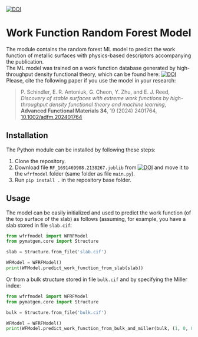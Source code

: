 [![DOI](https://zenodo.org/badge/DOI/10.5281/zenodo.10449568.svg)](https://zenodo.org/doi/10.5281/zenodo.10449568)

# Work Function Random Forest Model

The module contains the random forest ML model to predict the work function of metallic surfaces 
with physics-based descriptors accompanying the publication.<br>
The ML model was trained on a work function database generated by high-throughput density 
functional theory, which can be found here: [![DOI](https://zenodo.org/badge/DOI/10.5281/zenodo.10381505.svg)](https://zenodo.org/doi/10.5281/zenodo.10381505) <br>
Please, cite the following paper if you use the model in your research:
> P. Schindler, E. R. Antoniuk, G. Cheon, Y. Zhu, and E. J. Reed,
> *Discovery of stable surfaces with extreme work functions by 
> high-throughput density functional theory and machine learning*, 
> **Advanced Functional Materials 34**, 19 (2024) 2401764, 
> [10.1002/adfm.202401764](https://doi.org/10.1002/adfm.202401764)


## Installation

The Python module can be installed by following these steps: 
1. Clone the repository.
2. Download file `RF_1691469908.2138267.joblib` from [![DOI](https://zenodo.org/badge/DOI/10.5281/zenodo.10449567.svg)](https://zenodo.org/doi/10.5281/zenodo.10449567) and move it to the `wfrfmodel` folder (same folder as file `main.py`).
3. Run `pip install .` in the repository base folder.

## Usage

The model can be easily initialized and used to predict the work function 
(of the top surface of the slab) as follows (assuming, for example, 
you have a slab stored in file `slab.cif`:

```Python
from wfrfmodel import WFRFModel
from pymatgen.core import Structure

slab = Structure.from_file('slab.cif')

WFModel = WFRFModel()
print(WFModel.predict_work_function_from_slab(slab)) 
```

Or from a bulk structure stored in file `bulk.cif` and by specifying the Miller index:

```Python
from wfrfmodel import WFRFModel
from pymatgen.core import Structure

bulk = Structure.from_file('bulk.cif')

WFModel = WFRFModel()
print(WFModel.predict_work_function_from_bulk_and_miller(bulk, (1, 0, 0))) 
```
